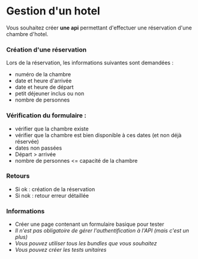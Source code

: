 # Gestion d'un hotel

Vous souhaitez créer **une api** permettant d'effectuer une réservation d'une chambre d'hotel.

### Création d'une réservation
Lors de la réservation, les informations suivantes sont demandées :
- numéro de la chambre
- date et heure d'arrivée
- date et heure de départ
- petit déjeuner inclus ou non
- nombre de personnes

### Vérification du formulaire :
- vérifier que la chambre existe
- vérifier que la chambre est bien disponible à ces dates (et non déjà réservée)
- dates non passées
- Départ > arrivée
- nombre de personnes <= capacité de la chambre

### Retours
- Si ok : création de la réservation
- Si nok : retour erreur détaillée

### Informations
- Créer une page contenant un formulaire basique pour tester
- *Il n'est pas obligatoire de gérer l'authentification à l'API (mais c'est un plus)*
- *Vous pouvez utiliser tous les bundles que vous souhaitez*
- *Vous pouvez créer les tests unitaires*
